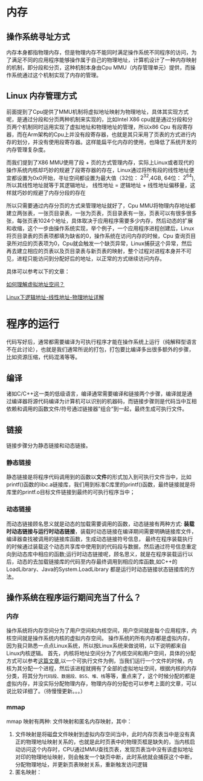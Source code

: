 # 内存

## 操作系统寻址方式
内存本身都指物理内存，但是物理内存不能同时满足操作系统不同程序的访问，为了满足不同的应用程序能够操作属于自己的物理地址，计算机设计了一种内存映射的机制，即分段和分页，这种机制本身由Cpu MMU（内存管理单元）提供，而操作系统通过这个机制实现了内存的管理。

## Linux 内存管理方式

前面提到了Cpu提供了MMU机制将虚拟地址映射为物理地址，具体其实现方式呢，是通过分段和分页两种机制来实现的，比如Intel X86 cpu就是通过分段和分页两个机制同时运用实现了虚拟地址和物理地址的管理，所以x86 Cpu 有段寄存器，而在Arm架构的Cpu上并没有段寄存器，也就是其只采用了页表的方式进行内存的划分，并没有使用段寄存器。这样能扁平化内存的使用，也降低了系统开发的内存管理复杂度。

而我们提到了X86 MMU使用了段 + 页的方式管理内存，实际上Linux或者现代的操作系统内核却巧妙的规避了段寄存器的存在，Linux通过将所有段的线性地址便宜都设置为0x0开始，寻址空间都设置为最大值（32位： $2^{32}$,4GB, 64位： $2^{64}$), 所以其线性地址就等于其逻辑地址， 线性地址 = 逻辑地址 + 线性地址偏移量，这样就巧妙的规避了内存分段的存在

所以只需要通过内存分页的方式来管理地址就好了，Cpu MMU将物理内存地址都建立两张表，一张页目录表，一张为页表，页目录表有一张，页表可以有很多很多张，每张页表1024个地址，具体取决于应用程序需要多少内存，然后动态的扩展和收缩，这个一步由操作系统实现，举个例子，一个应用程序进程创建后，Linux将页目录表的页表项都填为缺省的0，操作系统在访问内存的时候，Cpu 查询页目录所对应的页表项为0，Cpu就会触发一个缺页异常，Linux捕获这个异常，然后再去建立相应的页表以及页目录表与新页表的映射，整个过程对进程本身并不可见，进程只能访问到分配好后的地址，以正常的方式继续访问内存。

具体可以参考以下的文章：

[如何理解虚拟地址空间？](https://www.zhihu.com/question/290504400?utm_id=0)

[Linux下逻辑地址-线性地址-物理地址详解](https://zhuanlan.zhihu.com/p/149674856)

# 程序的运行
代码写好后，通常都需要编译为可执行程序才能在操作系统上运行（纯解释型语言不在此讨论），也就是我们通常所说的打包，打包要比编译多出很多额外的步骤，比如资源压缩，代码混淆等等。 

## 编译
诸如C/C++这一类的低级语言，编译通常需要编译和链接两个步骤，编译就是通过编译器将源代码编译为计算机可以识别的机器码，而链接步骤则是代码当中互相依赖和调用的函数文件/符号通过链接器”组合“到一起，最终生成可执行文件。

## 链接
链接步骤分为静态链接和动态链接。
### 静态链接
静态链接是将程序代码调用到的函数以**文件**的形式加入到可执行文件当中，比如printf()函数的libc.a链接库，我们用到标准C库里的printf()函数，最终链接就是将库里的printf.o目标文件链接到最终的可执行程序当中；
### 动态链接
而动态链接顾名思义就是动态的加载需要调用的函数，动态链接有两种方式: **装载时动态链接与运行时动态链接**，装载时动态链接在编译期间需要明确链接库文件，编译器查找被调用的链接库函数，生成动态链接符号信息， 最终在程序装载执行的时候通过装载这个动态共享库中使用到的代码段与数据，然后通过符号信息重定向到动态库中相应的函数;运行时动态链接呢，顾名思义，就是在程序装载运行以后，动态的去加载链接库的代码至内存最终调用到相应的库函数,如C++的LoadLibrary、Java的System.LoadLibrary 都是运行时动态链接状态链接库的方法。

## 操作系统在程序运行期间充当了什么？
### 内存
操作系统将内存空间分为了用户空间和内核空间，用户空间就是每个应用程序，内核空间就是操作系统内核的虚拟内存空间。
操作系统的所有内存都是虚拟内存，因为我只熟悉一点点Linux系统，所以按Linux系统来做说明，以下说明都来自Linux内核逻辑。
首先，内核将地址空间分为了内核空间和用户空间，具体的分配方式可以参考[这篇文章](https://xiaolincoding.com/os/3_memory/linux_mem.html#_4-6-%E6%B7%B1%E5%85%A5%E7%90%86%E8%A7%A3-linux-%E8%99%9A%E6%8B%9F%E5%86%85%E5%AD%98%E7%AE%A1%E7%90%86),以一个可执行文件为例，当我们运行一个文件的时候，内核为其分配一个进程，然后该进程就拥有了全部的虚拟地址空间，根据内核的内存分类，将其分为`代码段、数据段、BSS、堆、栈`等等，重点来了，这个时候分配的都是虚拟内存，并没实际分配物理内存，物理内存的分配也可以参考上面的文章，可以说比较详细了。（待慢慢更新。。。）


### mmap
mmap 映射有两种: 文件映射和匿名内存映射，其中：
1. 文件映射是将磁盘文件映射到虚拟内存空间当中，此时内存页表当中是没有真正的物理地址映射关系的，也就是此时页表中的物理页框是缺失的，当内核启动访问这个内存时，CPU通过MMU查找页表，发现页表当中没有该虚拟地址对印的物理地址映射，则会触发一个缺页中断，此时系统就会捕获这个中断，分配物理地址，并更新页表映射关系，重新触发访问逻辑
2. 匿名映射：